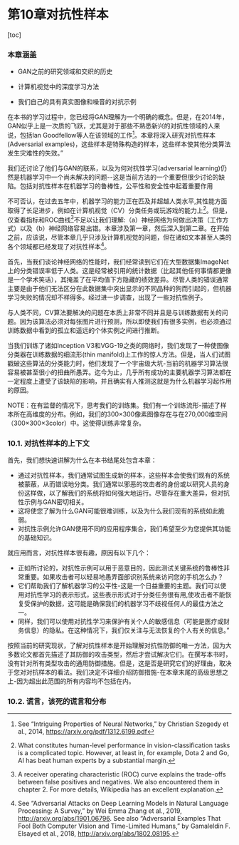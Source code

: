 # 第10章对抗性样本

[toc]

### 本章涵盖

- GAN之前的研究领域和交织的历史
- 计算机视觉中的深度学习方法

- 我们自己的具有真实图像和噪音的对抗示例

在本书的学习过程中，您已经将GAN理解为一个明确的概念。但是，在2014年，GAN似乎上是一次质的飞跃，尤其是对于那些不熟悉新兴的对抗性领域的人来说，包括Ian Goodfellow等人在该领域的工作[^1]。本章将深入研究对抗性样本(Adversarial examples)，这些样本是特殊构造的样本，这些样本使其他分类算法发生灾难性的失效。”

我们还讨论了他们与GAN的联系，以及为何对抗性学习(adversarial learning)仍然是机器学习中一个尚未解决的问题--这是当前方法的一个重要但很少讨论的缺陷。包括对抗性样本在机器学习的鲁棒性，公平性和安全性中起着重要作用

不可否认，在过去五年中，机器学习的能力正在匹及并超越人类水平,其性能方面取得了长足进步，例如在计算机视觉（CV）分类任务或玩游戏的能力上[^ 2]。但是，仅查看指标和ROC曲线[^ 3]不足以让我们理解:（a）神经网络为何做出决策（工作方式）以及（b）神经网络容易出错。本章涉及第一章，然后深入到第二章。在开始之前，应该说，尽管本章几乎只涉及计算机视觉的问题，但在诸如文本甚至人类的各个领域都已经发现了对抗性样本[^ 4]。

首先，当我们谈论神经网络的性能时，我们经常读到它们在大型数据集ImageNet上的分类错误率低于人类。这是经常被引用的统计数据（比起其他任何事情都更像是一个学术笑话），其掩盖了在平均值下方隐藏的绩效差异。尽管人类的错误通常主要是由于他们无法区分在此数据集中突出显示的不同品种的狗而引起的，但机器学习失败的情况却不祥得多。经过进一步调查，出现了一些对抗性例子。

与人类不同，CV算法要解决的问题在本质上非常不同并且是与训练数据有关的问题。因为该算法必须对每张图片进行预测，所以即使我们有很多实例，也必须通过训练数据中看到的孤立和遥远的个体实例之间进行推断。

当我们训练了诸如Inception V3和VGG-19之类的网络时，我们发现了一种使图像分类器在训练数据的细流形(thin manifold)上工作的惊人方法。但是，当人们试图戳破这些算法的分类能力时，他们发现了一个宇宙级大坑-当前的机器学习算法很容易被甚至很小的扭曲所愚弄。迄今为止，几乎所有成功的主要机器学习算法都在一定程度上遭受了该缺陷的影响，并且确实有人推测这就是为什么机器学习起作用的原因。

NOTE：在有监督的情况下，思考我们的训练集。我们有一个训练流形-描述了样本所在高维度的分布。例如，我们的300×300像素图像存在与在270,000维空间（300×300×3color）中。这使得训练非常复杂。



### 10.1. 对抗性样本的上下文

首先，我们想快速讲解为什么在本书结尾处包含本章：

- 通过对抗性样本，我们通常试图生成新的样本，这些样本会使我们现有的系统被蒙蔽，从而错误地分类。我们通常以邪恶的攻击者的身份或以研究人员的身份这样做，以了解我们的系统将如何强大地运行。尽管存在重大差异，但对抗性示例与GAN密切相关。
- 这将使您了解为什么GAN可能很难训练，以及为什么我们现有的系统如此脆弱。
- 对抗性示例允许GAN使用不同的应用程序集合，我们希望至少为您提供其功能的基础知识。

就应用而言，对抗性样本很有趣，原因有以下几个：

- 正如所讨论的，对抗性示例可以用于恶意目的，因此测试关键系统的鲁棒性非常重要。如果攻击者可以轻易地愚弄面部识别系统来访问您的手机怎么办？
- 它们帮助我们了解机器学习的公平性-这是一个日益重要的主题。我们可以使用对抗性学习的表示形式，这些表示形式对于分类任务很有用,使攻击者不能恢复受保护的数据，这可能是确保我们的机器学习不歧视任何人的最佳方法之一。
- 同样，我们可以使用对抗性学习来保护有关个人的敏感信息（可能是医疗或财务信息）的隐私。在这种情况下，我们仅关注与无法恢复的个人有关的信息。”

按照当前的研究现状，了解对抗性样本是开始理解对抗性防御的唯一方法，因为大多数论文都首先描述了其防御的攻击类型，然后才尝试解决它们。在撰写本书时，没有针对所有类型攻击的通用防御措施。但是，这是否是研究它们的好理由，取决于您对对抗样本的看法。我们决定不详细介绍防御措施-在本章末尾的高级思想之上-因为超出此范围的所有内容均不包括在内。

### 10.2. 谎言，该死的谎言和分布







[^1]:See “Intriguing Properties of Neural Networks,” by Christian Szegedy et al., 2014, https://arxiv.org/pdf/1312.6199.pdf
[^2]: What constitutes human-level performance in vision-classification tasks is a complicated topic. However, at least in, for example, Dota 2 and Go, AI has beat human experts by a substantial margin.
[^3]:A receiver operating characteristic (ROC) curve explains the trade-offs between false positives and negatives. We also encountered them in chapter 2. For more details, Wikipedia has an excellent explanation.
[^4]:See “Adversarial Attacks on Deep Learning Models in Natural Language Processing: A Survey,” by Wei Emma Zhang et al., 2019, http://arxiv.org/abs/1901.06796. See also “Adversarial Examples That Fool Both Computer Vision and Time-Limited Humans,” by Gamaleldin F. Elsayed et al., 2018, http://arxiv.org/abs/1802.08195.









